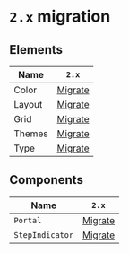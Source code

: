 # `2.x` migration

## Elements

| Name   | `2.x`                |
| ------ | -------------------- |
| Color  | [Migrate](color.md)  |
| Layout | [Migrate](layout.md) |
| Grid   | [Migrate](grid.md)   |
| Themes | [Migrate](themes.md) |
| Type   | [Migrate](type.md)   |

## Components

| Name            | `2.x`                                                             |
| --------------- | ----------------------------------------------------------------- |
| `Portal`        | [Migrate](../../../src/components/Portal/migration/2.x.md)        |
| `StepIndicator` | [Migrate](../../../src/components/StepIndicator/migration/2.x.md) |
